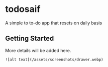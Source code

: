 # todosaif

A simple to to-do app that resets on daily basis

## Getting Started

More details will be added here.

```
![alt text](/assets/screenshots/drawer.webp)
```
